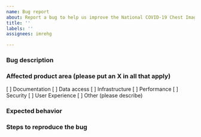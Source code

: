 ```yaml
---
name: Bug report
about: Report a bug to help us improve the National COVID-19 Chest Imaging Database
title: ''
labels: ''
assignees: imrehg

---
```


### Bug description

### Affected product area (please put an X in all that apply)

[ ] Documentation
[ ] Data access
[ ] Infrastructure
[ ] Performance
[ ] Security
[ ] User Experience
[ ] Other (please describe)

### Expected behavior

### Steps to reproduce the bug
